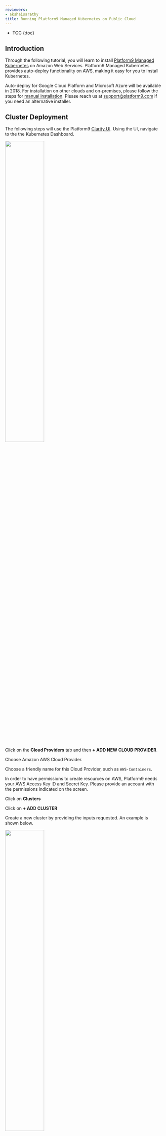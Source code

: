 ```yaml
---
reviewers:
- akshaisarathy
title: Running Platform9 Managed Kubernetes on Public Cloud
---
```


* TOC
{:toc}


## Introduction

Through the following tutorial, you will learn to install [Platform9 Managed Kubernetes](https://platform9.com/managed-kubernetes/?utm_source=k8sio) on Amazon Web Services. Platform9 Managed Kubernetes provides auto-deploy functionality on AWS, making it easy for you to install Kubernetes.

Auto-deploy for Google Cloud Platform and Microsoft Azure will be available in 2018. For installation on other clouds and on-premises, please follow the steps for [manual installation](/docs/getting-started-guides/platform9/platform9-on-prem). Please reach us at support@platform9.com if you need an alternative installer.


## Cluster Deployment

The following steps will use the Platform9 [Clarity UI](https://platform9.com/blog/use-remarkable-ui-openstack-kubernetes/?utm_source=k8sio). Using the UI, navigate to the the Kubernetes Dashboard.  
  
<img src="../kubernetes-dashboard.png" width="50%" height="50%">

Click on the **Cloud Providers** tab and then **+ ADD NEW CLOUD PROVIDER**.

Choose Amazon AWS Cloud Provider.

Choose a friendly name for this Cloud Provider, such as `AWS-Containers`.

In order to have permissions to create resources on AWS, Platform9 needs your AWS Access Key ID and Secret Key. Please provide an account with the permissions indicated on the screen.

Click on **Clusters**

Click on **+ ADD CLUSTER**

Create a new cluster by providing the inputs requested. An example is shown below. 

<img src="../cluster-create.png" width="50%" height="50%">

Provide the instance types for master and worker nodes and the numbers required. For a HA configuration, you can choose to have 3 master nodes. For worker nodes, you can allocate a percentage to [spot instances](https://platform9.com/support/platform9-3-1-release-notes/?utm_source=k8sio). Choose this option if you want to take advantage of AWS spot pricing. 

<img src="../kubernetes-node-types.png" width="50%" height="50%">

You can choose to use your current domain or create a new domain. If you want to get started quickly, you can use the `platform9.net` domain and create a new VPC on Amazon. For the required inputs:

- Containers CIDR: provide an unused AWS CIDR from which IP addresses can be allocated to Docker containers. e.g. `10.20.0.0/16` 
- Services CIDR: provide an unused CIDR from which IP addresses can be allocated to Kubernetes services. e.g. `10.21.0.0/16`

Choose an existing AWS SSH key or import a new key. This key can be later used to log into the nodes for management.

Optionally, you can choose to enable running privileged containers and Helm Application Catalog.

Review the Summary screen and click **CREATE CLUSTER**.

<img src="../kubernetes-aws-summary.png">

You can monitor the status of your cluster by clicking on the cluster name in the **Clusters** tab. Next, click on **Nodes** and look for the **Connected** status. This can take a few minutes.

<img src="../kubernetes-aws-complete.png" width="50%" height="50%">

The Kubernetes cluster is now ready for use. 


